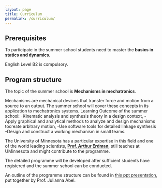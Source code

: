 ```yaml
---
layout: page
title: Curriculum
permalink: /curriculum/
---
```


## Prerequisites 

To participate in the summer school students need to master the **basics in statics and dynamics**.

English Level B2 is compulsory.

## Program structure 
The topic of the summer school is **Mechanisms in mechatronics**.

Mechanisms are mechanical devices that transfer force and motion from a source to an output. The summer school will cover these concepts in its application to mechatronics systems.
Learning Outcome of the summer school:
-Kinematic analysis and synthesis theory in a design context,
-Apply graphical and analytical methods to analyze and design mechanisms tocreate arbitrary motion,
-Use software tools for detailed linkage synthesis
-Design and construct a working mechanism in small teams.

The University of Minnesota has a particular expertise in this field and one of the world leading scientists, [**Prof. Arthur Erdman**](https://cse.umn.edu/me/arthur-erdman), still teaches at UMinnesota and might contribute to the programme.

The detailed programme will be developed after sufficient students have registered and the summer school can be conducted. 

An outline of the programme structure can be found in  [this ppt presentation](assets/images/Infosheet_UoM_Summer_School_2025.pdf), put together by Prof. Julianna Abel. 









